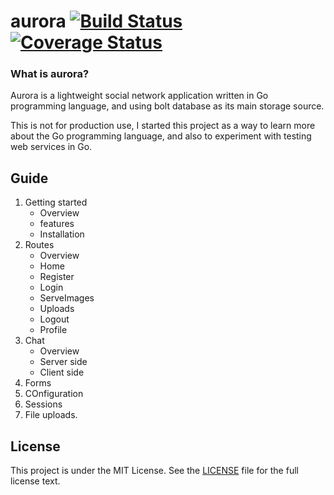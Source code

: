 # aurora [![Build Status](https://drone.io/github.com/gernest/aurora/status.png)](https://drone.io/github.com/gernest/aurora/latest)[![Coverage Status](https://coveralls.io/repos/gernest/aurora/badge.svg?branch=master)](https://coveralls.io/r/gernest/aurora?branch=master)

### What is aurora?
Aurora is a lightweight social network application written in Go programming language,
and using bolt database as its main storage source.

This is not for production use, I started this project as a way to learn more about the Go
programming language, and also to experiment with testing web services in Go.

## Guide
1. Getting started
	- Overview
	- features
	- Installation
2. Routes
	- Overview
	- Home
	- Register
	- Login
	- ServeImages
	- Uploads
	- Logout
	- Profile
3. Chat
	- Overview
	- Server side
	- Client side
4. Forms
5. COnfiguration
6. Sessions
7. File uploads.


## License

This project is under the MIT License. See the [LICENSE](https://github.com/gernest/aurora/blob/master/LICENCE) file for the full license text.
